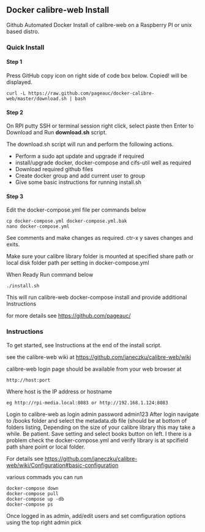 ##      Docker calibre-web Install

Github Automated Docker Install of calibre-web on a Raspberry PI or unix based distro.

### Quick Install

#### Step 1
Press GitHub copy icon on right side of code box below.  Copied! will be displayed.   

    curl -L https://raw.github.com/pageauc/docker-calibre-web/master/download.sh | bash

#### Step 2
On RPI putty SSH or terminal session right click, select paste then Enter to Download and Run **download.sh** script.  

The download.sh script will run and perform the following actions.

* Perform a sudo apt update and upgrade if required
* install/upgrade docker, docker-compose and cifs-util well as required
* Download required github files
* Create docker group and add current user to group
* Give some basic instructions for running install.sh

#### Step 3

Edit the docker-compose.yml file per commands below

    cp docker-compose.yml docker-compose.yml.bak
    nano docker-compose.yml

See comments and make changes as required.  ctr-x y  saves changes and exits.

Make sure your calibre library folder is mounted at specified share path or
local disk folder path per setting in docker-compose.yml

When Ready Run command below

    ./install.sh

This will run calibre-web docker-compose install and provide additional Instructions

for more details see https://github.com/pageauc/

### Instructions

To get started, see Instructions at the end of the install script. 

see the calibre-web wiki at https://github.com/janeczku/calibre-web/wiki

calibre-web login page should be available from your web browser at

    http://host:port

Where host is the IP address or hostname  

    eg http://rpi-media.local:8083 or http://192.168.1.124:8083

Login to calibre-web as login admin  password admin123
After login navigate to /books folder and select the metadata.db file (should be at bottom of folders listing,
Depending on the size of your calibre library this may take a while. Be patient.
Save setting and select books button on left.  I there is a problem check the docker-compose.yml 
and verify library is at spcifield path share point or local folder.

For details see https://github.com/janeczku/calibre-web/wiki/Configuration#basic-configuration

various commads you can run

    docker-compose down
	docker-compose pull
	docker-compose up -db
	docker-compose ps

Once logged in as admin, add/edit users and set comfiguration options using the top right admin pick
